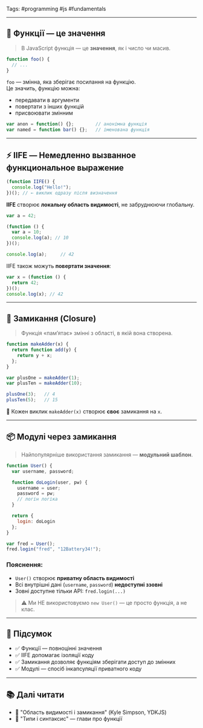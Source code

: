 
Tags: #programming #js #fundamentals

---

## 🧠 Функції — це значення

> В JavaScript функція — це **значення**, як і число чи масив.

```js
function foo() {
  // ...
}
```

`foo` — змінна, яка зберігає посилання на функцію.  
Це значить, функцію можна:

- передавати в аргументи
- повертати з інших функцій
- присвоювати змінним

```js
var anon = function() {};        // анонімна функція
var named = function bar() {};   // іменована функція
```

---

## ⚡ IIFE — Немедленно вызванное функциональное выражение

```js
(function IIFE() {
  console.log("Hello!");
})(); // ← виклик одразу після визначення
```

**IIFE** створює **локальну область видимості**, не забруднюючи глобальну.

```js
var a = 42;

(function () {
  var a = 10;
  console.log(a); // 10
})();

console.log(a);     // 42
```

IIFE також можуть **повертати значення**:

```js
var x = (function () {
  return 42;
})();
console.log(x); // 42
```

---

## 🔁 Замикання (Closure)

> Функція «памʼятає» змінні з області, в якій вона створена.

```js
function makeAdder(x) {
  return function add(y) {
    return y + x;
  };
}

var plusOne = makeAdder(1);
var plusTen = makeAdder(10);

plusOne(3);   // 4
plusTen(5);   // 15
```

🧩 Кожен виклик `makeAdder(x)` створює **своє** замикання на `x`.

---

## 📦 Модулі через замикання

> Найпопулярніше використання замикання — **модульний шаблон**.

```js
function User() {
  var username, password;

  function doLogin(user, pw) {
    username = user;
    password = pw;
    // логін логіка
  }

  return {
    login: doLogin
  };
}

var fred = User();
fred.login("fred", "12Battery34!");
```

### Пояснення:

- `User()` створює **приватну область видимості**
- Всі внутрішні дані (`username`, `password`) **недоступні ззовні**
- Зовні доступне тільки API: `fred.login(...)`

> ⚠️ Ми НЕ використовуємо `new User()` — це просто функція, а не клас.

---

## 🧾 Підсумок

- ✅ Функції — повноцінні значення
- ✅ IIFE допомагає ізоляції коду
- ✅ Замикання дозволяє функціям зберігати доступ до змінних
- ✅ Модулі — спосіб інкапсуляції приватного коду

---

## 📚 Далі читати

- 📘 "Область видимості і замикання" (Kyle Simpson, YDKJS)
- 📘 "Типи і синтаксис" — глави про функції

